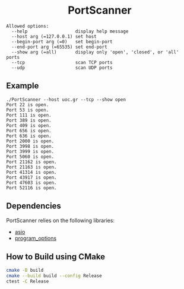 <h1 align="center">PortScanner</h1>

```
Allowed options:
  --help                  display help message
  --host arg (=127.0.0.1) set host
  --begin-port arg (=0)   set begin-port
  --end-port arg (=65535) set end-port
  --show arg (=all)       display only 'open', 'closed', or 'all' ports
  --tcp                   scan TCP ports
  --udp                   scan UDP ports
```

## Example

```
./PortScanner --host uoc.gr --tcp --show open
Port 22 is open.
Port 53 is open.
Port 111 is open.
Port 389 is open.
Port 409 is open.
Port 656 is open.
Port 636 is open.
Port 2000 is open.
Port 3998 is open.
Port 3999 is open.
Port 5060 is open.
Port 21162 is open.
Port 21163 is open.
Port 41314 is open.
Port 43917 is open.
Port 47603 is open.
Port 52116 is open.
```

## Dependencies

PortScanner relies on the following libraries:

- [asio](https://github.com/boostorg/asio)
- [program_options](https://github.com/boostorg/program_options)

## How to Build using CMake

```bash
cmake -B build
cmake --build build --config Release
ctest -C Release
```
